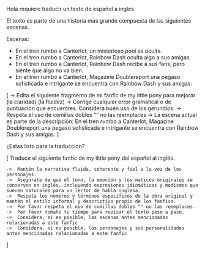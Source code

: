 Hola requiero traducir un texto de español a ingles

El texto es parte de una historia mas grande compuesta de las siguientes escenas.

Escenas:

- En el tren rumbo a Canterlot, un misterioso poni se oculta. 
- En el tren rumbo a Canterlot, Rainbow Dash oculta algo a sus amigas.
- En el tren rumbo a Canterlot, Rainbow Dash recibe a sus fans, pero siente que algo no va bien.
- En el tren rumbo a Canterlot, Magazine Doublereport una pegaso sofisticada e intrigante se encuentra con Rainbow Dash y sus amigas.

[
    -> Edita el siguiente fragmento de mi fanfic de my little pony para mejorar (la claridad) (la fluidez) 
    -> Corrige cualquier error gramatical o de puntuación que encuentres. Considera buen uso de los gerundios.
    -> Respeta el uso de comillas dobles "" no las reemplaces
    -> La escena actual es parte de la descripción: En el tren rumbo a Canterlot, Magazine Doublereport una pegaso sofisticada e intrigante se encuentra con Rainbow Dash y sus amigas.
]

¿Estas listo para la traduccion?

[
    Traduce el siguiente fanfic de my little pony del español al inglés.

    ->  Mantén la narrativa fluida, coherente y fiel a la voz de los personajes. 
    ->  Asegúrate de que el tono, la emoción y los matices originales se conserven en inglés, incluyendo expresiones idiomáticas y modismos que suenen naturales para un lector de habla inglesa. 
    ->  Respeta los nombres y términos específicos de la obra original y mantén el estilo informal y descriptivo propio de los fanfics.
    ->  Por favor respeta el uso de comillas dobles "" no las reemplaces.
    ->  Por favor tomate tu tiempo para revisar el texto paso a paso.
    ->  Considera, si es posible, las escenas antes mencionadas relacionadas a este fanfic
    ->  Considera, si es posible, los personajes y sus personalidades antes mencionadas relacionadas a este fanfic
]
